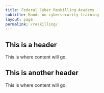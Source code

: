 ```yaml
---
title: Federal Cyber Reskilling Academy
subtitle: Hands-on cybersecurity training
layout: page
permalink: /reskilling/
---
```


## This is a header

This is where content will go.

## This is another header

This is where content will go.
